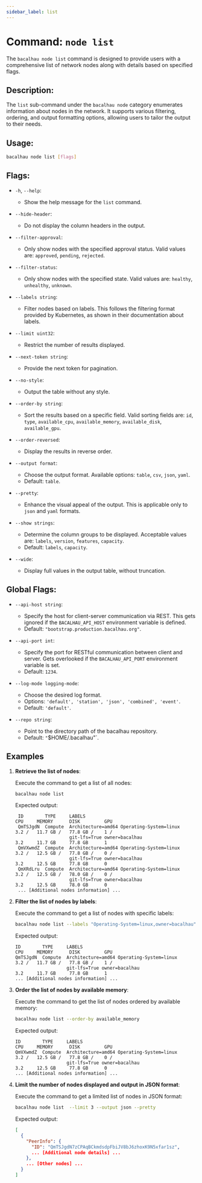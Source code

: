 ```yaml
---
sidebar_label: list
---
```


# Command: `node list`

The `bacalhau node list` command is designed to provide users with a comprehensive list of network nodes along with details based on specified flags.

## Description:

The `list` sub-command under the `bacalhau node` category enumerates information about nodes in the network. It supports various filtering, ordering, and output formatting options, allowing users to tailor the output to their needs.

## Usage:

```bash
bacalhau node list [flags]
```

## Flags:

- `-h`, `--help`:

  - Show the help message for the `list` command.

- `--hide-header`:

  - Do not display the column headers in the output.

- `--filter-approval`:

  - Only show nodes with the specified approval status. Valid values are: `approved`, `pending`, `rejected`.

- `--filter-status`:

  - Only show nodes with the specified state. Valid values are: `healthy`, `unhealthy`, `unknown`.

- `--labels string`:

  - Filter nodes based on labels. This follows the filtering format provided by Kubernetes, as shown in their documentation about labels.

- `--limit uint32`:

  - Restrict the number of results displayed.

- `--next-token string`:

  - Provide the next token for pagination.

- `--no-style`:

  - Output the table without any style.

- `--order-by string`:

  - Sort the results based on a specific field. Valid sorting fields are: `id`, `type`, `available_cpu`, `available_memory`, `available_disk`, `available_gpu`.

- `--order-reversed`:

  - Display the results in reverse order.

- `--output format`:

  - Choose the output format. Available options: `table`, `csv`, `json`, `yaml`.
  - Default: `table`.

- `--pretty`:

  - Enhance the visual appeal of the output. This is applicable only to `json` and `yaml` formats.

- `--show strings`:

  - Determine the column groups to be displayed. Acceptable values are: `labels`, `version`, `features`, `capacity`.
  - Default: `labels`, `capacity`.

- `--wide`:
  - Display full values in the output table, without truncation.

## Global Flags:

- `--api-host string`:

  - Specify the host for client-server communication via REST. This gets ignored if the `BACALHAU_API_HOST` environment variable is defined.
  - Default: `"bootstrap.production.bacalhau.org"`.

- `--api-port int`:

  - Specify the port for RESTful communication between client and server. Gets overlooked if the `BACALHAU_API_PORT` environment variable is set.
  - Default: `1234`.

- `--log-mode logging-mode`:

  - Choose the desired log format.
  - Options: `'default', 'station', 'json', 'combined', 'event'`.
  - Default: `'default'`.

- `--repo string`:
  - Point to the directory path of the bacalhau repository.
  - Default: `"`$HOME/.bacalhau"`.

## Examples

1. **Retrieve the list of nodes**:

   Execute the command to get a list of all nodes:

   ```bash
   bacalhau node list
   ```

   Expected output:

   ```plaintext
    ID        TYPE     LABELS                                              CPU     MEMORY      DISK         GPU
    QmTSJgdN  Compute  Architecture=amd64 Operating-System=linux           3.2 /   11.7 GB /   77.8 GB /    1 /
                       git-lfs=True owner=bacalhau                         3.2     11.7 GB     77.8 GB      1
    QmVXwmdZ  Compute  Architecture=amd64 Operating-System=linux           3.2 /   12.5 GB /   77.8 GB /    0 /
                       git-lfs=True owner=bacalhau                         3.2     12.5 GB     77.8 GB      0
    QmXRdLru  Compute  Architecture=amd64 Operating-System=linux           3.2 /   12.5 GB /   78.0 GB /    0 /
                       git-lfs=True owner=bacalhau                         3.2     12.5 GB     78.0 GB      0
    ... [Additional nodes information] ...
   ```

1. **Filter the list of nodes by labels**:

   Execute the command to get a list of nodes with specific labels:

   ```bash
   bacalhau node list --labels "Operating-System=linux,owner=bacalhau"
   ```

   Expected output:

   ```plaintext
   ID        TYPE     LABELS                                              CPU     MEMORY      DISK         GPU
   QmTSJgdN  Compute  Architecture=amd64 Operating-System=linux           3.2 /   11.7 GB /   77.8 GB /    1 /
                      git-lfs=True owner=bacalhau                         3.2     11.7 GB     77.8 GB      1
   ... [Additional nodes information] ...
   ```

1. **Order the list of nodes by available memory**:

   Execute the command to get the list of nodes ordered by available memory:

   ```bash
   bacalhau node list --order-by available_memory
   ```

   Expected output:

   ```plaintext
   ID        TYPE     LABELS                                              CPU     MEMORY      DISK         GPU
   QmVXwmdZ  Compute  Architecture=amd64 Operating-System=linux           3.2 /   12.5 GB /   77.8 GB /    0 /
                      git-lfs=True owner=bacalhau                         3.2     12.5 GB     77.8 GB      0
   ... [Additional nodes information] ...
   ```

1. **Limit the number of nodes displayed and output in JSON format**:

   Execute the command to get a limited list of nodes in JSON format:

   ```bash
   bacalhau node list  --limit 3 --output json --pretty
   ```

   Expected output:

   ```json
   [
     {
       "PeerInfo": {
         "ID": "QmTSJgdN7zCPAqBCkmdsdpFbiJV8bJ6zhoxK9N5xfar1sz",
         ... [Additional node details] ...
       },
       ... [Other nodes] ...
     }
   ]
   ```
